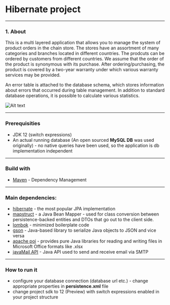 # Hibernate project
---
### 1. About

This is a multi layered application that allows you to manage the system of product orders in the chain store. The stores have an assortment of many categories and branches located in different countries. The prodcuts can be ordered by customers from different countries. We assume that the order of the product is synonymous with its purchase. After ordering/purchasing, the product is covered by a two-year warranty under which various warranty services may be provided. 

An error table is attached to the database schema, which stores information about errors that occurred during table management.
In addition to standard database operations, it is possible to calculate various statistics.


![Alt text](https://i.imgur.com/plqJMGq.jpg "EER DIAGRAM")
***

### Prerequisities

* JDK 12 (switch expressions)
* An actual running database (An open sourced **MySQL DB** was used originally)  - no native queries have been used, so the application is  db implementation independent
***
### Build with

* [Maven](https://maven.apache.org/) - Dependency Management
***
### Main dependencies:
* [hibernate](https://hibernate.org/) - the most popular JPA implementation
* [mapstruct](http://mapstruct.org/) - a Java Bean Mapper - used for class conversion between persistence-backed entities and DTOs that go out to the client side.
* [lombok](https://projectlombok.org/) - minimized boilerplate code
* [gson](https://github.com/google/gson/blob/master/UserGuide.md) - 
Java-based library to serialize Java objects to JSON and vice versa
* [apache poi](https://poi.apache.org/) - provides pure Java libraries for reading and writing files in Microsoft Office formats like .xlsx
* [javaMail API](https://mvnrepository.com/artifact/javax.mail/mail/1.4.7) - Java API used to send and receive email via SMTP
***
### How to run it

* configure your database connection (database url etc.) - change appropriate properties in **persistence.xml** file
* change project sdk to 12 (Preview) with switch expressions enabled in your project structure

